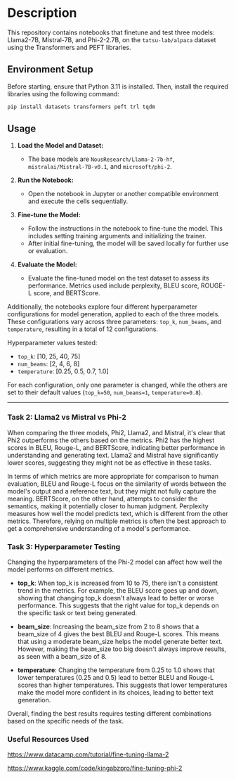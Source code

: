 # Description

This repository contains notebooks that finetune and test three models: Llama2-7B, Mistral-7B, and Phi-2-2.7B, on the `tatsu-lab/alpaca` dataset using the Transformers and PEFT libraries.

## Environment Setup

Before starting, ensure that Python 3.11 is installed. Then, install the required libraries using the following command:

```bash
pip install datasets transformers peft trl tqdm
```

## Usage

1. **Load the Model and Dataset:**
   - The base models are `NousResearch/Llama-2-7b-hf`, `mistralai/Mistral-7B-v0.1`, and `microsoft/phi-2`.

2. **Run the Notebook:**
   - Open the notebook in Jupyter or another compatible environment and execute the cells sequentially.

3. **Fine-tune the Model:**
   - Follow the instructions in the notebook to fine-tune the model. This includes setting training arguments and initializing the trainer.
   - After initial fine-tuning, the model will be saved locally for further use or evaluation.

4. **Evaluate the Model:**
   - Evaluate the fine-tuned model on the test dataset to assess its performance. Metrics used include perplexity, BLEU score, ROUGE-L score, and BERTScore.

Additionally, the notebooks explore four different hyperparameter configurations for model generation, applied to each of the three models. These configurations vary across three parameters: `top_k`, `num_beams`, and `temperature`, resulting in a total of 12 configurations.

Hyperparameter values tested:

- `top_k`: [10, 25, 40, 75]
- `num_beams`: [2, 4, 6, 8]
- `temperature`: [0.25, 0.5, 0.7, 1.0]

For each configuration, only one parameter is changed, while the others are set to their default values (`top_k=50`, `num_beams=1`, `temperature=0.8`).

---

### Task 2: Llama2 vs Mistral vs Phi-2

When comparing the three models, Phi2, Llama2, and Mistral, it's clear that Phi2 outperforms the others based on the metrics. Phi2 has the highest scores in BLEU, Rouge-L, and BERTScore, indicating better performance in understanding and generating text. Llama2 and Mistral have significantly lower scores, suggesting they might not be as effective in these tasks.

In terms of which metrics are more appropriate for comparison to human evaluation, BLEU and Rouge-L focus on the similarity of words between the model's output and a reference text, but they might not fully capture the meaning. BERTScore, on the other hand, attempts to consider the semantics, making it potentially closer to human judgment. Perplexity measures how well the model predicts text, which is different from the other metrics. Therefore, relying on multiple metrics is often the best approach to get a comprehensive understanding of a model's performance.

### Task 3: Hyperparameter Testing

Changing the hyperparameters of the Phi-2 model can affect how well the model performs on different metrics.

- **top_k**: When top_k is increased from 10 to 75, there isn't a consistent trend in the metrics. For example, the BLEU score goes up and down, showing that changing top_k doesn't always lead to better or worse performance. This suggests that the right value for top_k depends on the specific task or text being generated.

- **beam_size**: Increasing the beam_size from 2 to 8 shows that a beam_size of 4 gives the best BLEU and Rouge-L scores. This means that using a moderate beam_size helps the model generate better text. However, making the beam_size too big doesn't always improve results, as seen with a beam_size of 8.

- **temperature**: Changing the temperature from 0.25 to 1.0 shows that lower temperatures (0.25 and 0.5) lead to better BLEU and Rouge-L scores than higher temperatures. This suggests that lower temperatures make the model more confident in its choices, leading to better text generation.

Overall, finding the best results requires testing different combinations based on the specific needs of the task.

### Useful Resources Used

https://www.datacamp.com/tutorial/fine-tuning-llama-2

https://www.kaggle.com/code/kingabzpro/fine-tuning-phi-2
